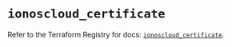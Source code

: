 # `ionoscloud_certificate`

Refer to the Terraform Registry for docs: [`ionoscloud_certificate`](https://registry.terraform.io/providers/ionos-cloud/ionoscloud/6.5.5/docs/resources/certificate).
